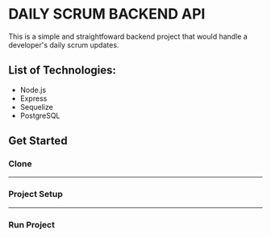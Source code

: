 # DAILY SCRUM BACKEND API

This is a simple and straightfoward backend project that would handle a developer's daily scrum updates.

## List of Technologies:

- Node.js
- Express
- Sequelize
- PostgreSQL

## Get Started

### Clone

---

### Project Setup

---

### Run Project
